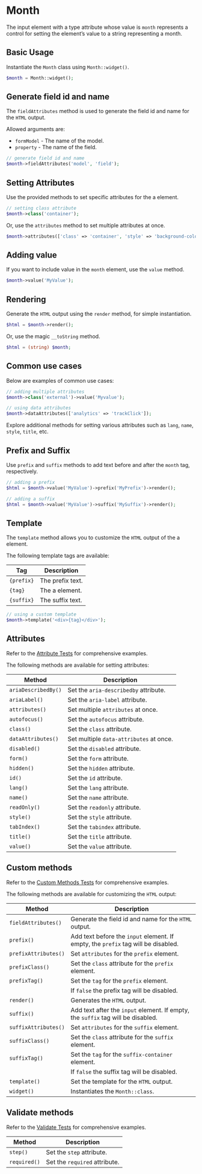# Month

The input element with a type attribute whose value is `month` represents a control for setting the element’s value to a
string representing a month.

## Basic Usage

Instantiate the `Month` class using `Month::widget()`.

```php
$month = Month::widget();
```

## Generate field id and name

The `fieldAttributes` method is used to generate the field id and name for the `HTML` output.

Allowed arguments are:

- `formModel` - The name of the model.
- `property` - The name of the field.

```php
// generate field id and name
$month->fieldAttributes('model', 'field');
```

## Setting Attributes

Use the provided methods to set specific attributes for the a element.

```php
// setting class attribute
$month->class('container');
```

Or, use the `attributes` method to set multiple attributes at once.

```php
$month->attributes(['class' => 'container', 'style' => 'background-color: #eee;']);
```

## Adding value

If you want to include value in the `month` element, use the `value` method.

```php
$month->value('MyValue');
```

## Rendering

Generate the `HTML` output using the `render` method, for simple instantiation. 

```php
$html = $month->render();
```

Or, use the magic `__toString` method.

```php
$html = (string) $month;
```

## Common use cases

Below are examples of common use cases:

```php
// adding multiple attributes
$month->class('external')->value('Myvalue');

// using data attributes
$month->dataAttributes(['analytics' => 'trackClick']);
```

Explore additional methods for setting various attributes such as `lang`, `name`, `style`, `title`, etc.

## Prefix and Suffix

Use `prefix` and `suffix` methods to add text before and after the `month` tag, respectively.

```php
// adding a prefix
$html = $month->value('MyValue')->prefix('MyPrefix')->render();

// adding a suffix
$html = $month->value('MyValue')->suffix('MySuffix')->render();
```

## Template

The `template` method allows you to customize the `HTML` output of the a element.

The following template tags are available:

| Tag        | Description      |
| ---------- | ---------------- |
| `{prefix}` | The prefix text. |
| `{tag}`    | The a element.   |
| `{suffix}` | The suffix text. |

```php
// using a custom template
$month->template('<div>{tag}</div>');
```

## Attributes

Refer to the [Attribute Tests](https://github.com/php-forge/html/blob/main/tests/FormControl/Input/Month/AttributeTest.php)
for comprehensive examples.

The following methods are available for setting attributes:

| Method             | Description                                                                                     |
| ------------------ | ----------------------------------------------------------------------------------------------- |
| `ariaDescribedBy()`| Set the `aria-describedby` attribute.                                                           |
| `ariaLabel()`      | Set the `aria-label` attribute.                                                                 |
| `attributes()`     | Set multiple `attributes` at once.                                                              |
| `autofocus()`      | Set the `autofocus` attribute.                                                                  |
| `class()`          | Set the `class` attribute.                                                                      |
| `dataAttributes()` | Set multiple `data-attributes` at once.                                                         |
| `disabled()`       | Set the `disabled` attribute.                                                                   |
| `form()`           | Set the `form` attribute.                                                                       |
| `hidden()`         | Set the `hidden` attribute.                                                                     |
| `id()`             | Set the `id` attribute.                                                                         |
| `lang()`           | Set the `lang` attribute.                                                                       |
| `name()`           | Set the `name` attribute.                                                                       |
| `readOnly()`       | Set the `readonly` attribute.                                                                   |
| `style()`          | Set the `style` attribute.                                                                      |
| `tabIndex()`       | Set the `tabindex` attribute.                                                                   |
| `title()`          | Set the `title` attribute.                                                                      |
| `value()`          | Set the `value` attribute.                                                                      |

## Custom methods

Refer to the [Custom Methods Tests](https://github.com/php-forge/html/blob/main/tests/FormControl/Input/Month/CustomMethodTest.php) 
for comprehensive examples.

The following methods are available for customizing the `HTML` output:

| Method                       | Description                                                                           |
| ---------------------------- | ------------------------------------------------------------------------------------- |
| `fieldAttributes()`          | Generate the field id and name for the `HTML` output.                                 |
| `prefix()`                   | Add text before the `input` element. If empty, the `prefix` tag will be disabled.     |
| `prefixAttributes()`         | Set `attributes` for the `prefix` element.                                            |
| `prefixClass()`              | Set the `class` attribute for the `prefix` element.                                   |
| `prefixTag()`                | Set the `tag` for the `prefix` element.                                               |
|                              | If `false` the prefix tag will be disabled.                                           |
| `render()`                   | Generates the `HTML` output.                                                          |
| `suffix()`                   | Add text after the `input` element. If empty, the `suffix` tag will be disabled.      |
| `suffixAttributes()`         | Set `attributes` for the `suffix` element.                                            |
| `suffixClass()`              | Set the `class` attribute for the `suffix` element.                                   |
| `suffixTag()`                | Set the `tag` for the `suffix-container` element.                                     |
|                              | If `false` the suffix tag will be disabled.                                           |
| `template()`                 | Set the template for the `HTML` output.                                               |
| `widget()`                   | Instantiates the `Month::class`.                                                      |

## Validate methods

Refer to the [Validate Tests](https://github.com/php-forge/html/blob/main/tests/FormControl/Input/Month/ValidateTest.php)
for comprehensive examples.

| Method      | Description                                                                                            |
| ----------- | ------------------------------------------------------------------------------------------------------ |
| `step()`    | Set the `step` attribute.                                                                              |
| `required()`| Set the `required` attribute.                                                                          |
